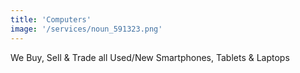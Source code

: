 ```yaml
---
title: 'Computers'
image: '/services/noun_591323.png'
---
```


We Buy, Sell & Trade all Used/New Smartphones, Tablets & Laptops